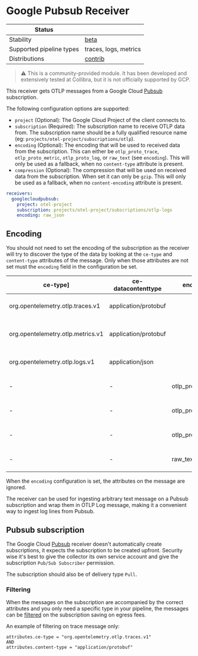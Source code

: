 # Google Pubsub Receiver

| Status                   |                       |
| ------------------------ |-----------------------|
| Stability                | [beta]                |
| Supported pipeline types | traces, logs, metrics |
| Distributions            | [contrib]             |

> ⚠️ This is a community-provided module. It has been developed and extensively tested at Collibra, but it is not officially supported by GCP.
 
This receiver gets OTLP messages from a Google Cloud [Pubsub](https://cloud.google.com/pubsub) subscription.

The following configuration options are supported:

* `project` (Optional): The Google Cloud Project of the client connects to.
* `subscription` (Required): The subscription name to receive OTLP data from. The subscription name  should be a 
  fully qualified resource name (eg: `projects/otel-project/subscriptions/otlp`).
* `encoding` (Optional): The encoding that will be used to received data from the subscription. This can either be
  `otlp_proto_trace`, `otlp_proto_metric`, `otlp_proto_log`, or `raw_text` (see `encoding`).  This will only be used as 
  a fallback, when no `content-type` attribute is present.
* `compression` (Optional): The compression that will be used on received data from the subscription. When set it can 
  only be `gzip`. This will only be used as a fallback, when no `content-encoding` attribute is present.

```yaml
receivers:
  googlecloudpubsub:
    project: otel-project
    subscription: projects/otel-project/subscriptions/otlp-logs
    encoding: raw_json
```

## Encoding

You should not need to set the encoding of the subscription as the receiver will try to discover the type of the data
by looking at the `ce-type` and `content-type` attributes of the message. Only when those attributes are not set 
must the `encoding` field in the configuration be set. 

| ce-type] | ce-datacontenttype | encoding | description |
| --- | --- | --- | --- |
| org.opentelemetry.otlp.traces.v1 | application/protobuf |  | Decode OTLP trace message |
| org.opentelemetry.otlp.metrics.v1 | application/protobuf |  | Decode OTLP metric message |
| org.opentelemetry.otlp.logs.v1 | application/json |  | Decode OTLP log message |
| - | - | otlp_proto_trace | Decode OTLP trace message |
| - | - | otlp_proto_metric | Decode OTLP trace message |
| - | - | otlp_proto_log | Decode OTLP trace message |
| - | - | raw_text | Wrap in an OTLP log message |

When the `encoding` configuration is set, the attributes on the message are ignored.

The receiver can be used for ingesting arbitrary text message on a Pubsub subscription and wrap them in OTLP Log
message, making it a convenient way to ingest log lines from Pubsub.

## Pubsub subscription

The Google Cloud [Pubsub](https://cloud.google.com/pubsub) receiver doesn't automatically create subscriptions, 
it expects the subscription to be created upfront. Security wise it's best to give the collector its own 
service account and give the subscription `Pub/Sub Subscriber` permission.

The subscription should also be of delivery type `Pull`.

### Filtering

When the messages on the subscription are accompanied by the correct attributes and you only need a specific
type in your pipeline, the messages can be [filtered](https://cloud.google.com/pubsub/docs/filtering) on the 
subscription saving on egress fees.

An example of filtering on trace message only: 
```
attributes.ce-type = "org.opentelemetry.otlp.traces.v1"
AND
attributes.content-type = "application/protobuf"
```

[beta]: https://github.com/open-telemetry/opentelemetry-collector#beta
[contrib]: https://github.com/open-telemetry/opentelemetry-collector-releases/tree/main/distributions/otelcol-contrib
